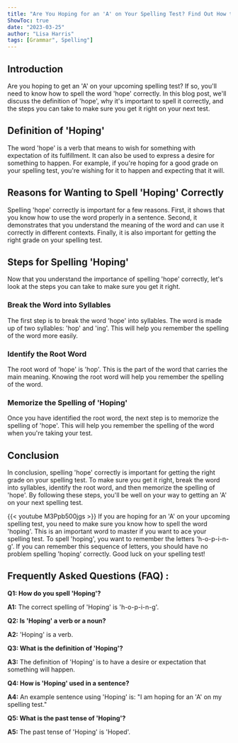 ```yaml
---
title: "Are You Hoping for an 'A' on Your Spelling Test? Find Out How to Spell 'Hoping' Now!"
ShowToc: true 
date: "2023-03-25"
author: "Lisa Harris" 
tags: [Grammar", Spelling"]
---
```

## Introduction
Are you hoping to get an 'A' on your upcoming spelling test? If so, you'll need to know how to spell the word 'hope' correctly. In this blog post, we'll discuss the definition of 'hope', why it's important to spell it correctly, and the steps you can take to make sure you get it right on your next test. 

## Definition of 'Hoping'
The word 'hope' is a verb that means to wish for something with expectation of its fulfillment. It can also be used to express a desire for something to happen. For example, if you're hoping for a good grade on your spelling test, you're wishing for it to happen and expecting that it will.

## Reasons for Wanting to Spell 'Hoping' Correctly
Spelling 'hope' correctly is important for a few reasons. First, it shows that you know how to use the word properly in a sentence. Second, it demonstrates that you understand the meaning of the word and can use it correctly in different contexts. Finally, it is also important for getting the right grade on your spelling test. 

## Steps for Spelling 'Hoping'
Now that you understand the importance of spelling 'hope' correctly, let's look at the steps you can take to make sure you get it right. 

### Break the Word into Syllables
The first step is to break the word 'hope' into syllables. The word is made up of two syllables: 'hop' and 'ing'. This will help you remember the spelling of the word more easily. 

### Identify the Root Word
The root word of 'hope' is 'hop'. This is the part of the word that carries the main meaning. Knowing the root word will help you remember the spelling of the word. 

### Memorize the Spelling of 'Hoping'
Once you have identified the root word, the next step is to memorize the spelling of 'hope'. This will help you remember the spelling of the word when you're taking your test. 

## Conclusion
In conclusion, spelling 'hope' correctly is important for getting the right grade on your spelling test. To make sure you get it right, break the word into syllables, identify the root word, and then memorize the spelling of 'hope'. By following these steps, you'll be well on your way to getting an 'A' on your next spelling test.

{{< youtube M3Ppb500jgs >}} 
If you are hoping for an 'A' on your upcoming spelling test, you need to make sure you know how to spell the word 'hoping'. This is an important word to master if you want to ace your spelling test. To spell 'hoping', you want to remember the letters 'h-o-p-i-n-g'. If you can remember this sequence of letters, you should have no problem spelling 'hoping' correctly. Good luck on your spelling test!

## Frequently Asked Questions (FAQ) :
**Q1: How do you spell 'Hoping'?**

**A1:** The correct spelling of 'Hoping' is 'h-o-p-i-n-g'.

**Q2: Is 'Hoping' a verb or a noun?**

**A2:** 'Hoping' is a verb.

**Q3: What is the definition of 'Hoping'?**

**A3:** The definition of 'Hoping' is to have a desire or expectation that something will happen.

**Q4: How is 'Hoping' used in a sentence?**

**A4:** An example sentence using 'Hoping' is: "I am hoping for an 'A' on my spelling test."

**Q5: What is the past tense of 'Hoping'?**

**A5:** The past tense of 'Hoping' is 'Hoped'.





